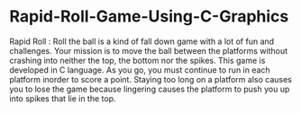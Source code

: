 # Rapid-Roll-Game-Using-C-Graphics
Rapid Roll : Roll the ball is a kind of fall down game with a lot of fun and challenges. Your mission is to move the ball between the platforms without crashing into neither the top, the bottom nor the spikes. This game is developed in C language. As you go, you must continue to run in each platform inorder to score a point. Staying too long on a platform also causes you to lose the game because lingering causes the platform to push you up into spikes that lie in the top.

